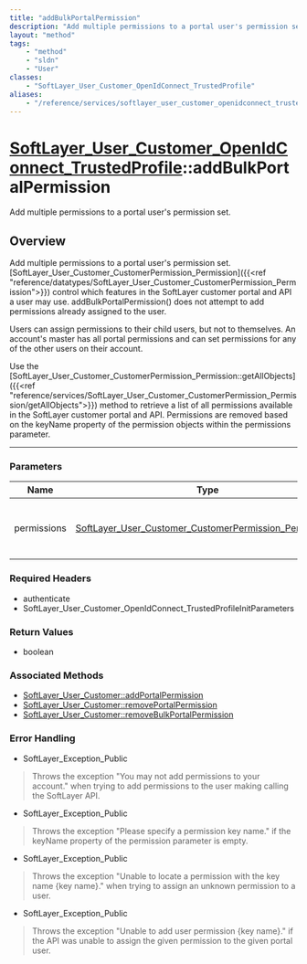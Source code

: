 ```yaml
---
title: "addBulkPortalPermission"
description: "Add multiple permissions to a portal user's permission set. [SoftLayer_User_Customer_CustomerPermission_Permission]({{<r... "
layout: "method"
tags:
    - "method"
    - "sldn"
    - "User"
classes:
    - "SoftLayer_User_Customer_OpenIdConnect_TrustedProfile"
aliases:
    - "/reference/services/softlayer_user_customer_openidconnect_trustedprofile/addBulkPortalPermission"
---
```

# [SoftLayer_User_Customer_OpenIdConnect_TrustedProfile](/reference/services/SoftLayer_User_Customer_OpenIdConnect_TrustedProfile)::addBulkPortalPermission


Add multiple permissions to a portal user's permission set.


## Overview 
Add multiple permissions to a portal user's permission set. [SoftLayer_User_Customer_CustomerPermission_Permission]({{<ref "reference/datatypes/SoftLayer_User_Customer_CustomerPermission_Permission">}}) control which features in the SoftLayer customer portal and API a user may use. addBulkPortalPermission() does not attempt to add permissions already assigned to the user. 

Users can assign permissions to their child users, but not to themselves. An account's master has all portal permissions and can set permissions for any of the other users on their account. 

Use the [SoftLayer_User_Customer_CustomerPermission_Permission::getAllObjects]({{<ref "reference/services/SoftLayer_User_Customer_CustomerPermission_Permission/getAllObjects">}}) method to retrieve a list of all permissions available in the SoftLayer customer portal and API. Permissions are removed based on the keyName property of the permission objects within the permissions parameter. 

-----

### Parameters 
|Name | Type | Description |
| --- | --- | --- |
|permissions| <a href='/reference/datatypes/SoftLayer_User_Customer_CustomerPermission_Permission'>SoftLayer_User_Customer_CustomerPermission_Permission[] </a>| A collection of permissions to assign to this user.|


### Required Headers
* authenticate
* SoftLayer_User_Customer_OpenIdConnect_TrustedProfileInitParameters


### Return Values
* boolean


### Associated Methods

*  [SoftLayer_User_Customer::addPortalPermission](/reference/services/SoftLayer_User_Customer/addPortalPermission )
*  [SoftLayer_User_Customer::removePortalPermission](/reference/services/SoftLayer_User_Customer/removePortalPermission )
*  [SoftLayer_User_Customer::removeBulkPortalPermission](/reference/services/SoftLayer_User_Customer/removeBulkPortalPermission )



### Error Handling

* SoftLayer_Exception_Public 

> Throws the exception "You may not add permissions to your account." when trying to add permissions to the user making calling the SoftLayer API. 

* SoftLayer_Exception_Public 

> Throws the exception "Please specify a permission key name." if the keyName property of the permission parameter is empty. 

* SoftLayer_Exception_Public 

> Throws the exception "Unable to locate a permission with the key name {key name}." when trying to assign an unknown permission to a user. 

* SoftLayer_Exception_Public 

> Throws the exception "Unable to add user permission {key name}." if the API was unable to assign the given permission to the given portal user. 



